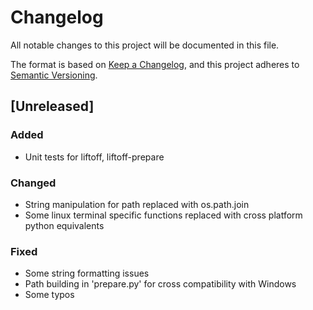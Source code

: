 # Changelog

All notable changes to this project will be documented in this file.

The format is based on [Keep a Changelog](https://keepachangelog.com/en/1.0.0/),
and this project adheres to [Semantic Versioning](https://semver.org/spec/v2.0.0.html).

## [Unreleased]

### Added

- Unit tests for liftoff, liftoff-prepare

### Changed

- String manipulation for path replaced with os.path.join
- Some linux terminal specific functions replaced with cross platform python equivalents

### Fixed

- Some string formatting issues
- Path building in 'prepare.py' for cross compatibility with Windows
- Some typos

<!-- ## [0.4.0] - 2023.11.xx -->
